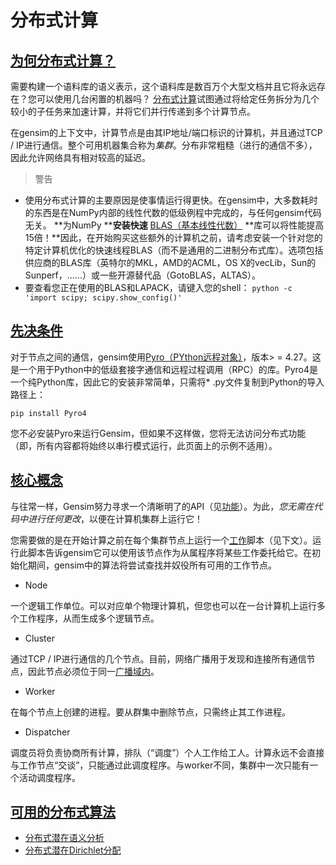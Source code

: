 # 分布式计算

## [为何分布式计算？](https://radimrehurek.com/gensim/distributed.html#why-distributed-computing "永久链接到这个标题")

需要构建一个语料库的语义表示，这个语料库是数百万个大型文档并且它将永远存在？您可以使用几台闲置的机器吗？ [分布式计算](https://en.wikipedia.org/wiki/Distributed_computing)试图通过将给定任务拆分为几个较小的子任务来加速计算，并将它们并行传递到多个计算节点。

在gensim的上下文中，计算节点是由其IP地址/端口标识的计算机，并且通过TCP / IP进行通信。整个可用机器集合称为*集群*。分布非常粗糙（进行的通信不多），因此允许网络具有相对较高的延迟。

> 警告
* 使用分布式计算的主要原因是使事情运行得更快。在gensim中，大多数耗时的东西是在NumPy内部的线性代数的低级例程中完成的，与任何gensim代码无关。 **为NumPy ****安装快速** [BLAS（基本线性代数）](https://en.wikipedia.org/wiki/Basic_Linear_Algebra_Subprograms) **库可以将性能提高15倍！**因此，在开始购买这些额外的计算机之前，请考虑安装一个针对您的特定计算机优化的快速线程BLAS（而不是通用的二进制分布式库）。选项包括供应商的BLAS库（英特尔的MKL，AMD的ACML，OS X的vecLib，Sun的Sunperf，......）或一些开源替代品（GotoBLAS，ALTAS）。
* 要查看您正在使用的BLAS和LAPACK，请键入您的shell：
    `python -c 'import scipy; scipy.show_config()'`

## [先决条件](https://radimrehurek.com/gensim/distributed.html#prerequisites "永久链接到这个标题")

对于节点之间的通信，gensim使用[Pyro（PYthon远程对象）](https://pypi.python.org/pypi/Pyro4)，版本> = 4.27。这是一个用于Python中的低级套接字通信和远程过程调用（RPC）的库。Pyro4是一个纯Python库，因此它的安装非常简单，只需将* .py文件复制到Python的导入路径上：

`pip install Pyro4`

您不必安装Pyro来运行Gensim，但如果不这样做，您将无法访问分布式功能（即，所有内容都将始终以串行模式运行，此页面上的示例不适用）。

## [核心概念](https://radimrehurek.com/gensim/distributed.html#core-concepts "永久链接到这个标题")

与往常一样，Gensim努力寻求一个清晰明了的API（见[功能](https://radimrehurek.com/gensim/intro.html#design)）。为此，*您无需在代码中进行任何更改*，以便在计算机集群上运行它！

您需要做的是在开始计算之前在每个集群节点上运行一个[工作](https://radimrehurek.com/gensim/distributed.html#term-worker)脚本（见下文）。运行此脚本告诉gensim它可以使用该节点作为从属程序将某些工作委托给它。在初始化期间，gensim中的算法将尝试查找并奴役所有可用的工作节点。

* Node

一个逻辑工作单位。可以对应单个物理计算机，但您也可以在一台计算机上运行多个工作程序，从而生成多个逻辑节点。

* Cluster

通过TCP / IP进行通信的几个节点。目前，网络广播用于发现和连接所有通信节点，因此节点必须位于同一[广播域内](https://en.wikipedia.org/wiki/Broadcast_domain)。

* Worker

在每个节点上创建的进程。要从群集中删除节点，只需终止其工作进程。

* Dispatcher

调度员将负责协商所有计算，排队（“调度”）个人工作给工人。计算永远不会直接与工作节点“交谈”，只能通过此调度程序。与worker不同，集群中一次只能有一个活动调度程序。

## [可用的分布式算法](https://radimrehurek.com/gensim/distributed.html#available-distributed-algorithms "永久链接到这个标题")

* [分布式潜在语义分析](https://radimrehurek.com/gensim/dist_lsi.html)
* [分布式潜在Dirichlet分配](https://radimrehurek.com/gensim/dist_lda.html)
